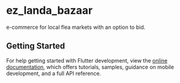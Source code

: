 # ez_landa_bazaar

e-commerce for local flea markets with an option to bid.

## Getting Started

For help getting started with Flutter development, view the
[online documentation](https://docs.flutter.dev/), which offers tutorials,
samples, guidance on mobile development, and a full API reference.
